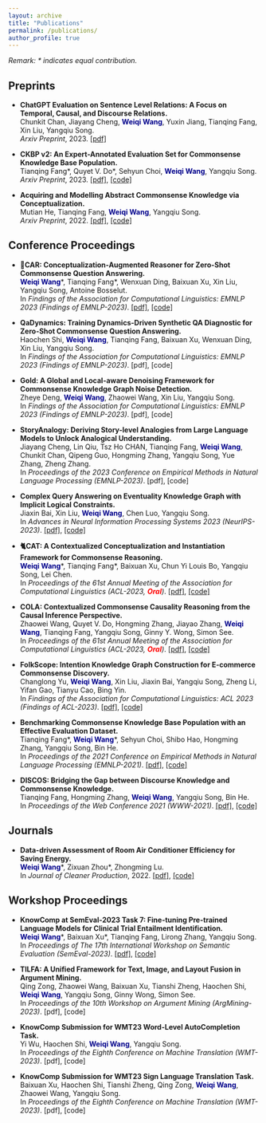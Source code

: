 ```yaml
---
layout: archive
title: "Publications"
permalink: /publications/
author_profile: true
---
```


*Remark: \* indicates equal contribution.*

## Preprints

- **ChatGPT Evaluation on Sentence Level Relations: A Focus on Temporal, Causal, and Discourse Relations.**\
Chunkit Chan, Jiayang Cheng, <span style="color:darkblue">**Weiqi Wang**</span>, Yuxin Jiang, Tianqing Fang, Xin Liu, Yangqiu Song.\
*Arxiv Preprint*, 2023. [[pdf]](https://arxiv.org/pdf/2304.14827.pdf)

- **CKBP v2: An Expert-Annotated Evaluation Set for Commonsense Knowledge Base Population.**\
Tianqing Fang\*, Quyet V. Do\*, Sehyun Choi, <span style="color:darkblue">**Weiqi Wang**</span>, Yangqiu Song.\
*Arxiv Preprint*, 2023. [[pdf]](https://arxiv.org/pdf/2304.10392.pdf), [[code]](https://github.com/HKUST-KnowComp/CSKB-Population)

- **Acquiring and Modelling Abstract Commonsense Knowledge via Conceptualization.**\
Mutian He, Tianqing Fang, <span style="color:darkblue">**Weiqi Wang**</span>, Yangqiu Song.\
*Arxiv Preprint*, 2022. [[pdf]](https://arxiv.org/pdf/2206.01532.pdf), [[code]](https://github.com/HKUST-KnowComp/atomic-conceptualization)

## Conference Proceedings

- **🚗CAR: Conceptualization-Augmented Reasoner for Zero-Shot Commonsense Question Answering.**\
<span style="color:darkblue">**Weiqi Wang**</span>\*, Tianqing Fang\*, Wenxuan Ding, Baixuan Xu, Xin Liu, Yangqiu Song, Antoine Bosselut.\
In *Findings of the Association for Computational Linguistics: EMNLP 2023 (Findings of EMNLP-2023)*. [[pdf]](https://arxiv.org/pdf/2305.14869.pdf), [[code]](https://github.com/HKUST-KnowComp/CAR)

- **QaDynamics: Training Dynamics-Driven Synthetic QA Diagnostic for Zero-Shot Commonsense Question Answering.**\
Haochen Shi, <span style="color:darkblue">**Weiqi Wang**</span>, Tianqing Fang, Baixuan Xu, Wenxuan Ding, Xin Liu, Yangqiu Song.\
In *Findings of the Association for Computational Linguistics: EMNLP 2023 (Findings of EMNLP-2023)*. [pdf], [code]

- **Gold: A Global and Local-aware Denoising Framework for Commonsense Knowledge Graph Noise Detection.**\
Zheye Deng, <span style="color:darkblue">**Weiqi Wang**</span>, Zhaowei Wang, Xin Liu, Yangqiu Song.\
In *Findings of the Association for Computational Linguistics: EMNLP 2023 (Findings of EMNLP-2023)*. [pdf], [code]

- **StoryAnalogy: Deriving Story-level Analogies from Large Language Models to Unlock Analogical Understanding.**\
Jiayang Cheng, Lin Qiu, Tsz Ho CHAN, Tianqing Fang, <span style="color:darkblue">**Weiqi Wang**</span>, Chunkit Chan, Qipeng Guo, Hongming Zhang, Yangqiu Song, Yue Zhang, Zheng Zhang.\
In *Proceedings of the 2023 Conference on Empirical Methods in Natural Language Processing (EMNLP-2023)*. [pdf], [code]

- **Complex Query Answering on Eventuality Knowledge Graph with Implicit Logical Constraints.**\
Jiaxin Bai, Xin Liu, <span style="color:darkblue">**Weiqi Wang**</span>, Chen Luo, Yangqiu Song.\
In *Advances in Neural Information Processing Systems 2023 (NeurIPS-2023)*. [[pdf]](https://arxiv.org/pdf/2305.19068.pdf), [[code]](https://github.com/HKUST-KnowComp/CEQA)

- **🐈CAT: A Contextualized Conceptualization and Instantiation Framework for Commonsense Reasoning.**\
<span style="color:darkblue">**Weiqi Wang**</span>\*, Tianqing Fang\*, Baixuan Xu, Chun Yi Louis Bo, Yangqiu Song, Lei Chen.\
In *Proceedings of the 61st Annual Meeting of the Association for Computational Linguistics (ACL-2023, <span style="color:red">**Oral**</span>)*. [[pdf]](https://aclanthology.org/2023.acl-long.733.pdf), [[code]](https://github.com/HKUST-KnowComp/CAT)

- **COLA: Contextualized Commonsense Causality Reasoning from the Causal Inference Perspective.**\
Zhaowei Wang, Quyet V. Do, Hongming Zhang, Jiayao Zhang, <span style="color:darkblue">**Weiqi Wang**</span>, Tianqing Fang, Yangqiu Song, Ginny Y. Wong, Simon See.\
In *Proceedings of the 61st Annual Meeting of the Association for Computational Linguistics (ACL-2023, <span style="color:red">**Oral**</span>)*. [[pdf]](https://aclanthology.org/2023.acl-long.288.pdf), [[code]](https://github.com/HKUST-KnowComp/COLA)

- **FolkScope: Intention Knowledge Graph Construction for E-commerce Commonsense Discovery.**\
Changlong Yu, <span style="color:darkblue">**Weiqi Wang**</span>, Xin Liu, Jiaxin Bai, Yangqiu Song, Zheng Li, Yifan Gao, Tianyu Cao, Bing Yin.\
In *Findings of the Association for Computational Linguistics: ACL 2023 (Findings of ACL-2023)*. [[pdf]](https://aclanthology.org/2023.findings-acl.76.pdf), [[code]](https://github.com/HKUST-KnowComp/FolkScope)

- **Benchmarking Commonsense Knowledge Base Population with an Effective Evaluation Dataset.**\
Tianqing Fang\*, <span style="color:darkblue">**Weiqi Wang**</span>\*, Sehyun Choi, Shibo Hao, Hongming Zhang, Yangqiu Song, Bin He.\
In *Proceedings of the 2021 Conference on Empirical Methods in Natural Language Processing (EMNLP-2021)*. [[pdf]](https://aclanthology.org/2021.emnlp-main.705.pdf), [[code]](https://github.com/HKUST-KnowComp/CSKB-Population)

- **DISCOS: Bridging the Gap between Discourse Knowledge and Commonsense Knowledge.**\
Tianqing Fang, Hongming Zhang, <span style="color:darkblue">**Weiqi Wang**</span>, Yangqiu Song, Bin He.\
In *Proceedings of the Web Conference 2021 (WWW-2021)*. [[pdf]](https://dl.acm.org/doi/pdf/10.1145/3442381.3450117), [[code]](https://github.com/HKUST-KnowComp/DISCOS-commonsense)

## Journals

- **Data-driven Assessment of Room Air Conditioner Efficiency for Saving Energy.**\
<span style="color:darkblue">**Weiqi Wang**</span>\*, Zixuan Zhou\*, Zhongming Lu.\
In *Journal of Cleaner Production*, 2022. [[pdf]](https://doi.org/10.1016/j.jclepro.2022.130615), [[code]](https://github.com/MighTy-Weaver/Inefficient-AC-detection)

## Workshop Proceedings

- **KnowComp at SemEval-2023 Task 7: Fine-tuning Pre-trained Language Models for Clinical Trial Entailment Identification.**\
<span style="color:darkblue">**Weiqi Wang**</span>\*, Baixuan Xu\*, Tianqing Fang, Lirong Zhang, Yangqiu Song.\
In *Proceedings of The 17th International Workshop on Semantic Evaluation (SemEval-2023)*. [[pdf]](https://aclanthology.org/2023.semeval-1.1.pdf), [[code]](https://github.com/HKUST-KnowComp/NLI4CT)

- **TILFA: A Unified Framework for Text, Image, and Layout Fusion in Argument Mining.**\
Qing Zong, Zhaowei Wang, Baixuan Xu, Tianshi Zheng, Haochen Shi, <span style="color:darkblue">**Weiqi Wang**</span>, Yangqiu Song, Ginny Wong, Simon See.\
In *Proceedings of the 10th Workshop on Argument Mining (ArgMining-2023)*. [pdf], [code]

- **KnowComp Submission for WMT23 Word-Level AutoCompletion Task.**\
Yi Wu, Haochen Shi, <span style="color:darkblue">**Weiqi Wang**</span>, Yangqiu Song.\
In *Proceedings of the Eighth Conference on Machine Translation (WMT-2023)*. [pdf], [code]

- **KnowComp Submission for WMT23 Sign Language Translation Task.**\
Baixuan Xu, Haochen Shi, Tianshi Zheng, Qing Zong, <span style="color:darkblue">**Weiqi Wang**</span>, Zhaowei Wang, Yangqiu Song.\
In *Proceedings of the Eighth Conference on Machine Translation (WMT-2023)*. [pdf], [code]
